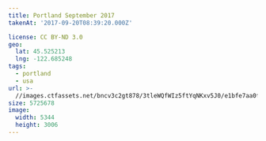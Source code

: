 ```yaml
---
title: Portland September 2017
takenAt: '2017-09-20T08:39:20.000Z'

license: CC BY-ND 3.0
geo:
  lat: 45.525213
  lng: -122.685248
tags:
  - portland
  - usa
url: >-
  //images.ctfassets.net/bncv3c2gt878/3tleWQfWIz5ftYqNKxv5J0/e1bfe7aa0fca62799384d4419bf6b28b/portland-september-2017_37459558115_o
size: 5725678
image:
  width: 5344
  height: 3006
---
```

